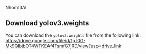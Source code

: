 Nhom13AI

## Download yolov3.weights

You can download the `yolov3.weights` file from the following link:
https://drive.google.com/file/d/1pT0G-Mk9QIbjbOT4WTKEAf4TsmfG7jRD/view?usp=drive_link
